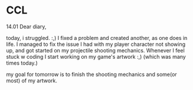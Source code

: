 # CCL
14.01 Dear diary,

today, i struggled. :,)
I fixed a problem and created another, as one does in life. I managed to fix the issue I had with my player character not showing up, and got started on my projectile shooting mechanics. 
Whenever I feel stuck w coding I start working on my game's artwork :,) (which was many times today.)

my goal for tomorrow is to finish the shooting mechanics and some(or most) of my artwork.
